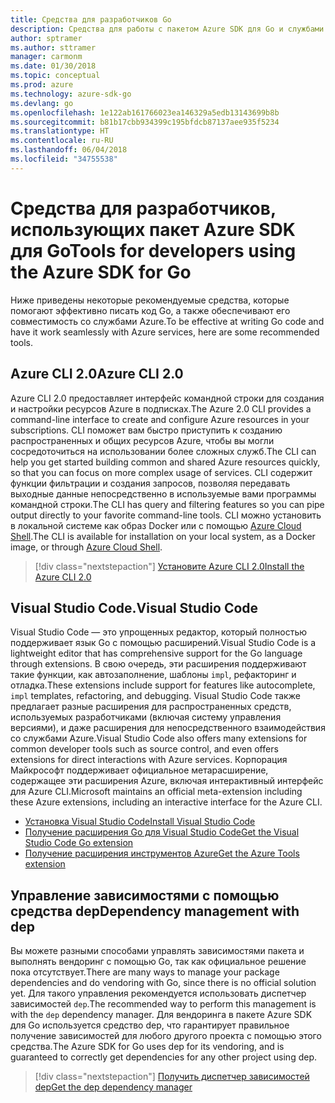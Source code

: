 ```yaml
---
title: Средства для разработчиков Go
description: Средства для работы с пакетом Azure SDK для Go и службами Azure
author: sptramer
ms.author: sttramer
manager: carmonm
ms.date: 01/30/2018
ms.topic: conceptual
ms.prod: azure
ms.technology: azure-sdk-go
ms.devlang: go
ms.openlocfilehash: 1e122ab161766023ea146329a5edb13143699b8b
ms.sourcegitcommit: b81b17cbb934399c195bfdcb87137aee935f5234
ms.translationtype: HT
ms.contentlocale: ru-RU
ms.lasthandoff: 06/04/2018
ms.locfileid: "34755538"
---
```

# <a name="tools-for-developers-using-the-azure-sdk-for-go"></a><span data-ttu-id="2921d-103">Средства для разработчиков, использующих пакет Azure SDK для Go</span><span class="sxs-lookup"><span data-stu-id="2921d-103">Tools for developers using the Azure SDK for Go</span></span>

<span data-ttu-id="2921d-104">Ниже приведены некоторые рекомендуемые средства, которые помогают эффективно писать код Go, а также обеспечивают его совместимость со службами Azure.</span><span class="sxs-lookup"><span data-stu-id="2921d-104">To be effective at writing Go code and have it work seamlessly with Azure services, here are some recommended tools.</span></span>

## <a name="azure-cli-20"></a><span data-ttu-id="2921d-105">Azure CLI 2.0</span><span class="sxs-lookup"><span data-stu-id="2921d-105">Azure CLI 2.0</span></span>

<span data-ttu-id="2921d-106">Azure CLI 2.0 предоставляет интерфейс командной строки для создания и настройки ресурсов Azure в подписках.</span><span class="sxs-lookup"><span data-stu-id="2921d-106">The Azure 2.0 CLI provides a command-line interface to create and configure Azure resources in your subscriptions.</span></span> <span data-ttu-id="2921d-107">CLI поможет вам быстро приступить к созданию распространенных и общих ресурсов Azure, чтобы вы могли сосредоточиться на использовании более сложных служб.</span><span class="sxs-lookup"><span data-stu-id="2921d-107">The CLI can help you get started building common and shared Azure resources quickly, so that you can focus on more complex usage of services.</span></span> <span data-ttu-id="2921d-108">CLI содержит функции фильтрации и создания запросов, позволяя передавать выходные данные непосредственно в используемые вами программы командной строки.</span><span class="sxs-lookup"><span data-stu-id="2921d-108">The CLI has query and filtering features so you can pipe output directly to your favorite command-line tools.</span></span> <span data-ttu-id="2921d-109">CLI можно установить в локальной системе как образ Docker или с помощью [Azure Cloud Shell](https://docs.microsoft.com/en-us/azure/cloud-shell/overview).</span><span class="sxs-lookup"><span data-stu-id="2921d-109">The CLI is available for installation on your local system, as a Docker image, or through [Azure Cloud Shell](https://docs.microsoft.com/en-us/azure/cloud-shell/overview).</span></span>

> [!div class="nextstepaction"]
> [<span data-ttu-id="2921d-110">Установите Azure CLI 2.0</span><span class="sxs-lookup"><span data-stu-id="2921d-110">Install the Azure CLI 2.0</span></span>](/cli/azure/install-azure-cli)

## <a name="visual-studio-code"></a><span data-ttu-id="2921d-111">Visual Studio Code.</span><span class="sxs-lookup"><span data-stu-id="2921d-111">Visual Studio Code</span></span>

<span data-ttu-id="2921d-112">Visual Studio Code — это упрощенных редактор, который полностью поддерживает язык Go с помощью расширений.</span><span class="sxs-lookup"><span data-stu-id="2921d-112">Visual Studio Code is a lightweight editor that has comprehensive support for the Go language through extensions.</span></span> <span data-ttu-id="2921d-113">В свою очередь, эти расширения поддерживают такие функции, как автозаполнение, шаблоны `impl`, рефакторинг и отладка.</span><span class="sxs-lookup"><span data-stu-id="2921d-113">These extensions include support for features like autocomplete, `impl` templates, refactoring, and debugging.</span></span> <span data-ttu-id="2921d-114">Visual Studio Code также предлагает разные расширения для распространенных средств, используемых разработчиками (включая систему управления версиями), и даже расширения для непосредственного взаимодействия со службами Azure.</span><span class="sxs-lookup"><span data-stu-id="2921d-114">Visual Studio Code also offers many extensions for common developer tools such as source control, and even offers extensions for direct interactions with Azure services.</span></span> <span data-ttu-id="2921d-115">Корпорация Майкрософт поддерживает официальное метарасширение, содержащее эти расширения Azure, включая интерактивный интерфейс для Azure CLI.</span><span class="sxs-lookup"><span data-stu-id="2921d-115">Microsoft maintains an official meta-extension including these Azure extensions, including an interactive interface for the Azure CLI.</span></span>

* [<span data-ttu-id="2921d-116">Установка Visual Studio Code</span><span class="sxs-lookup"><span data-stu-id="2921d-116">Install Visual Studio Code</span></span>](https://code.visualstudio.com/Download)
* [<span data-ttu-id="2921d-117">Получение расширения Go для Visual Studio Code</span><span class="sxs-lookup"><span data-stu-id="2921d-117">Get the Visual Studio Code Go extension</span></span>](https://code.visualstudio.com/docs/languages/go)
* [<span data-ttu-id="2921d-118">Получение расширения инструментов Azure</span><span class="sxs-lookup"><span data-stu-id="2921d-118">Get the Azure Tools extension</span></span>](https://marketplace.visualstudio.com/items?itemName=ms-vscode.vscode-azureextensionpack)

## <a name="dependency-management-with-dep"></a><span data-ttu-id="2921d-119">Управление зависимостями с помощью средства dep</span><span class="sxs-lookup"><span data-stu-id="2921d-119">Dependency management with dep</span></span>

<span data-ttu-id="2921d-120">Вы можете разными способами управлять зависимостями пакета и выполнять вендоринг с помощью Go, так как официальное решение пока отсутствует.</span><span class="sxs-lookup"><span data-stu-id="2921d-120">There are many ways to manage your package dependencies and do vendoring with Go, since there is no official solution yet.</span></span> <span data-ttu-id="2921d-121">Для такого управления рекомендуется использовать диспетчер зависимостей `dep`.</span><span class="sxs-lookup"><span data-stu-id="2921d-121">The recommended way to perform this management is with the `dep` dependency manager.</span></span> <span data-ttu-id="2921d-122">Для вендоринга в пакете Azure SDK для Go используется средство dep, что гарантирует правильное получение зависимостей для любого другого проекта с помощью этого средства.</span><span class="sxs-lookup"><span data-stu-id="2921d-122">The Azure SDK for Go uses dep for its vendoring, and is guaranteed to correctly get dependencies for any other project using dep.</span></span>

> [!div class="nextstepaction"]
> [<span data-ttu-id="2921d-123">Получить диспетчер зависимостей dep</span><span class="sxs-lookup"><span data-stu-id="2921d-123">Get the dep dependency manager</span></span>](https://github.com/tools/godep)